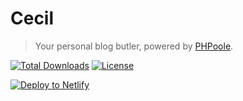 # Cecil

> Your personal blog butler, powered by [PHPoole](http://phpoole.org).

[![Total Downloads](https://poser.pugx.org/narno/phpoole-cecil/downloads)](https://packagist.org/packages/narno/phpoole-cecil) [![License](https://poser.pugx.org/narno/phpoole-cecil/license)](https://packagist.org/packages/narno/phpoole-cecil)

[![Deploy to Netlify](https://www.netlify.com/img/deploy/button.svg)](https://app.netlify.com/start/deploy?repository=https://github.com/PHPoole/Cecil)
